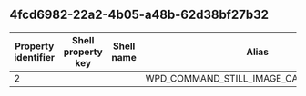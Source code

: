 ## 4fcd6982-22a2-4b05-a48b-62d38bf27b32

Property identifier | Shell property key | Shell name | Alias
--- | --- | --- | ---
2 |  |  | WPD_COMMAND_STILL_IMAGE_CAPTURE_INITIATE

